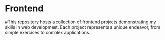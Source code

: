 # Frontend
#This repository hosts a collection of frontend projects demonstrating my skills in web development. Each project represents a unique endeavor, from simple exercises to complex applications.
